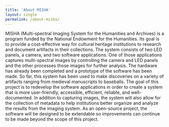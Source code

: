 ```yaml
---
title: 'About MISHA'
layout: single
permalink: /about-misha/
---
```

MISHA (Multi-spectral Imaging System for the Humanities and Archives) is a program funded by the National Endowment for the Humanities. Its goal is to provide a cost-effective way for cultural heritage institutions to research and document artifacts in their collections. The system consists of two LED panels, a camera, and two software applications. One of those applications captures multi-spectral images by controlling the camera and LED panels and the other processes those images for further analysis. The hardware has already been completed and a prototype of the software has been made. So far, this system has been used to make discoveries on a variety of artifacts ranging from medieval manuscripts to baseballs. The goal of this project is to redevelop the software applications in order to create a system that is more user-friendly, accessible, efficient, reliable, and well-documented. In addition to capturing images, the system will also allow for the collection of metadata to help institutions better organize and analyze the results from the imaging system. As an open-source project, the software will be designed to be extendable so improvements can continue to be made beyond the scope of this project.